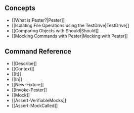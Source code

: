 Concepts
----------
* [[What is Pester?|Pester]]
* [[Isolating File Operations using the TestDrive|TestDrive]]
* [[Comparing Objects with Should|Should]]
* [[Mocking Commands with Pester|Mocking with Pester]]

Command Reference
------------------
* [[Describe]]
* [[Context]]
* [[It]]
* [[In]]
* [[New-Fixture]]
* [[Invoke-Pester]]
* [[Mock]]
* [[Assert-VerifiableMocks]]
* [[Assert-MockCalled]]